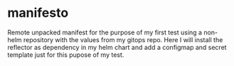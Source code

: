 # manifesto

Remote unpacked manifest for the purpose of my first test using a non-helm repository with the values from my gitops repo. Here I will install the reflector as dependency in my helm chart and add a configmap and secret template just for this pupose of my test.